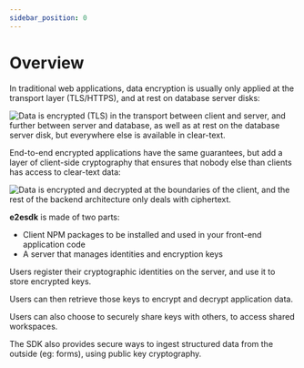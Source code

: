 ```yaml
---
sidebar_position: 0
---
```


# Overview

In traditional web applications, data encryption is usually only applied at
the transport layer (TLS/HTTPS), and at rest on database server disks:

![Data is encrypted (TLS) in the transport between client and server, and further between server and database, as well as at rest on the database server disk, but everywhere else is available in clear-text.](/img/data-visibility-traditional-apps.png)

End-to-end encrypted applications have the same guarantees, but add a layer of
client-side cryptography that ensures that nobody else than clients has access
to clear-text data:

![Data is encrypted and decrypted at the boundaries of the client, and the rest of the backend architecture only deals with ciphertext.](/img/data-visibility-e2ee.png)

**e2esdk** is made of two parts:

- Client NPM packages to be installed and used in your front-end application code
- A server that manages identities and encryption keys

Users register their cryptographic identities on the server,
and use it to store encrypted keys.

Users can then retrieve those keys to encrypt and decrypt application data.

Users can also choose to securely share keys with others, to access shared
workspaces.

The SDK also provides secure ways to ingest structured data from the outside
(eg: forms), using public key cryptography.
